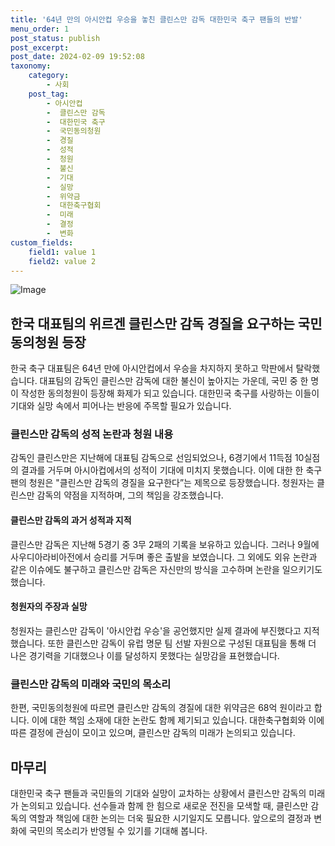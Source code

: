 ```yaml
---
title: '64년 만의 아시안컵 우승을 놓친 클린스만 감독 대한민국 축구 팬들의 반발'
menu_order: 1
post_status: publish
post_excerpt: 
post_date: 2024-02-09 19:52:08
taxonomy:
    category:
        - 사회
    post_tag:
        - 아시안컵
        -  클린스만 감독
        -  대한민국 축구
        -  국민동의청원
        -  경질
        -  성적
        -  청원
        -  불신
        -  기대
        -  실망
        -  위약금
        -  대한축구협회
        -  미래
        -  결정
        -  변화
custom_fields:
    field1: value 1
    field2: value 2
---
```


![Image](https://imgnews.pstatic.net/image/366/2024/02/09/0000969594_001_20240209144901344.jpg?type=w647)

## 한국 대표팀의 위르겐 클린스만 감독 경질을 요구하는 국민동의청원 등장
한국 축구 대표팀은 64년 만에 아시안컵에서 우승을 차지하지 못하고 막판에서 탈락했습니다. 대표팀의 감독인 클린스만 감독에 대한 불신이 높아지는 가운데, 국민 중 한 명이 작성한 동의청원이 등장해 화제가 되고 있습니다. 대한민국 축구를 사랑하는 이들이 기대와 실망 속에서 피어나는 반응에 주목할 필요가 있습니다.
### 클린스만 감독의 성적 논란과 청원 내용
감독인 클린스만은 지난해에 대표팀 감독으로 선임되었으나, 6경기에서 11득점 10실점의 결과를 거두며 아시아컵에서의 성적이 기대에 미치지 못했습니다. 이에 대한 한 축구팬의 청원은 "클린스만 감독의 경질을 요구한다”는 제목으로 등장했습니다. 청원자는 클린스만 감독의 약점을 지적하며, 그의 책임을 강조했습니다.
#### 클린스만 감독의 과거 성적과 지적
클린스만 감독은 지난해 5경기 중 3무 2패의 기록을 보유하고 있습니다. 그러나 9월에 사우디아라비아전에서 승리를 거두며 좋은 출발을 보였습니다. 그 외에도 외유 논란과 같은 이슈에도 불구하고 클린스만 감독은 자신만의 방식을 고수하며 논란을 일으키기도 했습니다.
#### 청원자의 주장과 실망
청원자는 클린스만 감독이 '아시안컵 우승'을 공언했지만 실제 결과에 부진했다고 지적했습니다. 또한 클린스만 감독이 유럽 명문 팀 선발 자원으로 구성된 대표팀을 통해 더 나은 경기력을 기대했으나 이를 달성하지 못했다는 실망감을 표현했습니다.
### 클린스만 감독의 미래와 국민의 목소리
한편, 국민동의청원에 따르면 클린스만 감독의 경질에 대한 위약금은 68억 원이라고 합니다. 이에 대한 책임 소재에 대한 논란도 함께 제기되고 있습니다. 대한축구협회와 이에 따른 결정에 관심이 모이고 있으며, 클린스만 감독의 미래가 논의되고 있습니다.
## 마무리
대한민국 축구 팬들과 국민들의 기대와 실망이 교차하는 상황에서 클린스만 감독의 미래가 논의되고 있습니다. 선수들과 함께 한 힘으로 새로운 전진을 모색할 때, 클린스만 감독의 역할과 책임에 대한 논의는 더욱 필요한 시기일지도 모릅니다. 앞으로의 결정과 변화에 국민의 목소리가 반영될 수 있기를 기대해 봅니다.
